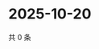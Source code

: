 # 2025-10-20

共 0 条

<!-- BEGIN ZHIHUQUESTIONS -->
<!-- 最后更新时间 Mon Oct 20 2025 00:12:07 GMT+0800 (China Standard Time) -->

<!-- END ZHIHUQUESTIONS -->

